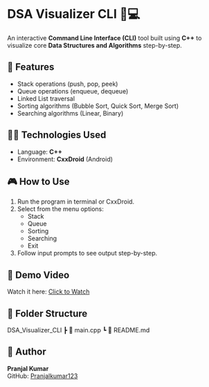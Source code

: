 # DSA Visualizer CLI 🧠💻

An interactive **Command Line Interface (CLI)** tool built using **C++** to visualize core **Data Structures and Algorithms** step-by-step.

## 🚀 Features
- Stack operations (push, pop, peek)
- Queue operations (enqueue, dequeue)
- Linked List traversal
- Sorting algorithms (Bubble Sort, Quick Sort, Merge Sort)
- Searching algorithms (Linear, Binary)

## 👨‍💻 Technologies Used
- Language: **C++**
- Environment: **CxxDroid** (Android)

## 🎮 How to Use
1. Run the program in terminal or CxxDroid.
2. Select from the menu options:
   - Stack
   - Queue
   - Sorting
   - Searching
   - Exit
3. Follow input prompts to see output step-by-step.

## 🎥 Demo Video
Watch it here: [Click to Watch](https://drive.google.com/file/d/1CttCSWMtrMx8PazPctumsqpNtBJ5rZXP/view?usp=drivesdk)

## 📂 Folder Structure
DSA_Visualizer_CLI ┣ 📄 main.cpp ┗ 📄 README.md

## 👤 Author
**Pranjal Kumar**  
GitHub: [Pranjalkumar123](https://github.com/Pranjalkumar123)

